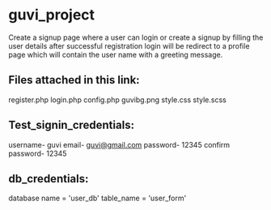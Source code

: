 # guvi_project

Create a signup page where a user can login or create a signup by filling the user details 
after successful registration login  will be redirect to a profile page 
which will contain the user name with a greeting message.

## Files attached in this link:
register.php
login.php
config.php
guvibg.png
style.css
style.scss


## Test_signin_credentials:
username- guvi
email- guvi@gmail.com
password- 12345
confirm password- 12345

## db_credentials:
database name = 'user_db'
table_name = 'user_form'
